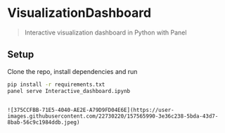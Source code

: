 # VisualizationDashboard
> Interactive visualization dashboard in Python with Panel


## Setup

Clone the repo, install dependencies and run

```bash
pip install -r requirements.txt
panel serve Interactive_dashboard.ipynb
```

```

![375CCFBB-71E5-4040-AE2E-A79D9FD04E6E](https://user-images.githubusercontent.com/22730220/157565990-3e36c238-5bda-43d7-8bab-56c9c1984ddb.jpeg)

